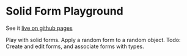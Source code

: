 # Solid Form Playground


See it [live on github pages](https://solid.github.io/form-playground)

Play with solid forms. Apply a random form to a random object.
Todo: Create and edit forms, and associate forms with types.
